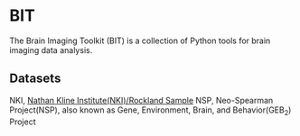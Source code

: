 # BIT
The Brain Imaging Toolkit (BIT) is a collection of Python tools for brain imaging data analysis.

## Datasets
NKI, [Nathan Kline Institute(NKI)/Rockland Sample](http://fcon_1000.projects.nitrc.org/indi/pro/nki.html)
NSP, Neo-Spearman Project(NSP), also known as Gene, Environment, Brain, and Behavior(GEB<sub>2</sub>) Project

